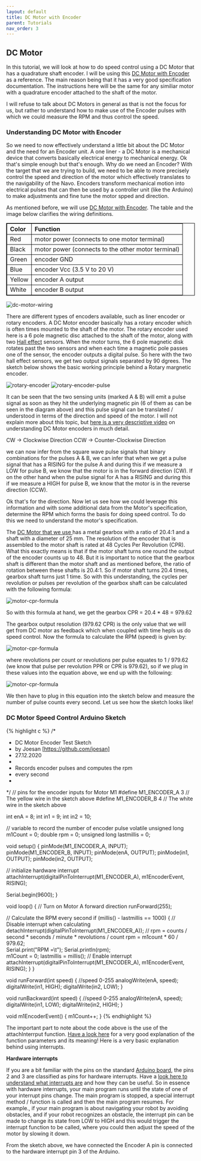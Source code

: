 ```yaml
---
layout: default
title: DC Motor with Encoder
parent: Tutorials
nav_order: 3
---
```


## DC Motor

In this tutorial, we will look at how to do speed control using a DC Motor that has a quadrature shaft encoder. I will be using this <a href="https://www.pololu.com/product/4843" target="_blank">DC Motor with Encoder</a> as a reference. The main reason being that it has a very good specification documentation. The instructions here will be the same for any similiar motor with a quadrature encoder attached to the shaft of the motor.

I will refuse to talk about DC Motors in general as that is not the focus for us, but rather to understand how to make use of the Encoder pulses with which we could measure the RPM and thus control the speed.

### Understanding DC Motor with Encoder

So we need to now effectively understand a little bit about the DC Motor and the need for an Encoder unit. A one liner - a DC Motor is a mechanical device that converts basically electrical energy to mechanical energy. Ok that's simple enough but that's enough. Why do we need an Encoder? With the target that we are trying to build, we need to be able to more precisely control the speed and direction of the motor which effectively translates to the navigability of the Navo. Encoders transform mechanical motion into electrical pulses that can then be used by a controller unit (like the Arduino) to make adjustments and fine tune the motor spped and direction. 

As mentioned before, we will use <a href="https://www.pololu.com/product/4843" target="_blank">DC Motor with Encoder</a>. The table and the image below clarifies the wiring definitions.

<table style="width:100%; border: 1px solid black;">
  <tr>
    <th align="left" style="border: 1px solid black;">Color</th>
    <th align="left" style="border: 1px solid black;">Function</th> 
  </tr>
  <tr>
    <td style="border: 1px solid black;">Red</td>
    <td style="border: 1px solid black;">motor power (connects to one motor terminal)</td>
  </tr>
   <tr>
    <td style="border: 1px solid black;">Black</td>
    <td style="border: 1px solid black;">motor power (connects to the other motor terminal)</td>
  </tr>
   <tr>
    <td style="border: 1px solid black;">Green</td>
    <td style="border: 1px solid black;">encoder GND</td>
  </tr>
   <tr>
    <td style="border: 1px solid black;">Blue</td>
    <td style="border: 1px solid black;">encoder Vcc (3.5 V to 20 V)</td>
  </tr>
   <tr>
    <td style="border: 1px solid black;">Yellow</td>
    <td style="border: 1px solid black;">encoder A output</td>
  </tr>
   <tr>
    <td style="border: 1px solid black;">White</td>
    <td style="border: 1px solid black;">encoder B output</td>
  </tr>
</table> 

![dc-motor-wiring](../assets/images/motor/dc-motor-wiring-pololu-25d.png)

There are different types of encoders available, such as liner encoder or rotary encoders. A DC Motor encoder basically has a rotary encoder which is often times mounted to the shaft of the motor. The rotary encoder used here is a 6 pole magnetic disc attached to the shaft of the motor, along with two <a href="https://en.wikipedia.org/wiki/Hall_effect" target="_blank">Hall effect</a> sensors. When the motor turns, the 6 pole magnetic disk rotates past the two sensors and when each time a magnetic pole passes one of the sensor, the encoder outputs a digital pulse. So here with the two hall effect sensors, we get two output signals separated by 90 dgrees. The sketch below shows the basic working principle behind a Rotary margnetic encoder. 

![rotary-encoder](../assets/images/motor/encoder.jpg)
![rotary-encoder-pulse](../assets/images/motor/square-wave.png)

It can be seen that the two sensing units (marked A & B) will emit a pulse signal as soon as they hit the underlying magnetic pin (6 of them as can be seen in the diagram above) and this pulse signal can be translated / understood in terms of the direction and speed of the motor. I will not explain more about this topic, but <a href="https://www.youtube.com/watch?v=dMBrR4gDi3s" target="_blank">here is a very descriptive video</a> on understanding DC Motor encoders in much detail.

CW  -> Clockwise Direction
CCW -> Counter-Clockwise Direction

we can now infer from the square wave pulse signals that binary combinations for the pulses A & B, we can infer that when we get a pulse signal that has a RISING for the pulse A and during this if we measure a LOW for pulse B, we know that the motor is in the forward direction (CW). If on the other hand when the pulse signal for A has a RISING and during this if we measure a HIGH for pulse B, we know that the motor is in the reverse direction (CCW).

Ok that's for the direction. Now let us see how we could leverage this information and with some additional data from the Motor's specification, determine the RPM which forms the basis for doing speed control. To do this we need to understand the motor's specification.

The <a href="https://www.pololu.com/product/4843" target="_blank"> DC Motor that we use </a> has a metal gearbox with a ratio of 20.4:1 and a shaft with a diameter of 25 mm. The resolution of the encoder that is assembled to the motor shaft is rated at 48 Cycles Per Revolution (CPR). What this exactly means is that if the motor shaft turns one round the output of the encoder counts up to 48. But it is important to notice that the gearbox shaft is different than the motor shaft and as mentioned before, the ratio of rotation between these shafts is 20.4:1. So if motor shaft turns 20.4 times, gearbox shaft turns just 1 time. So with this understanding, the cycles per revolution or pulses per revolution of the gearbox shaft can be calculated with the following formula:

![motor-cpr-formula](../assets/images/motor/motor-cpr-formula.png)

So with this formula at hand, we get the gearbox CPR = 20.4 * 48 = 979.62

The gearbox output resolution (979.62 CPR) is the only value that we will get from DC motor as feedback which when coupled with time hepls us do speed control. Now the formula to calculate the RPM (speed) is given by:

![motor-cpr-formula](../assets/images/motor/dc-motor-rpm-formula-1.png)

where revolutions per count or revolutions per pulse equates to 1 / 979.62 (we know that pulse per revolution PPR or CPR is 979.62), so if we plug in these values into the equation above, we end up with the following:

![motor-cpr-formula](../assets/images/motor/dc-motor-rpm-formula-2.png)

We then have to plug in this equation into the sketch below and measure the number of pulse counts every second. Let us see how the sketch looks like!

### DC Motor Speed Control Arduino Sketch

{% highlight c %}
/*
 * DC Motor Encoder Test Sketch
 * by Joesan [https://github.com/joesan]
 * 27.12.2020
 *
 * Records encoder pulses and computes the rpm
 * every second
 *
 */
// pins for the encoder inputs for Motor M1
#define M1_ENCODER_A 3 // The yellow wire in the sketch above
#define M1_ENCODER_B 4 // The white wire in the sketch above

int enA = 8;
int in1 = 9;
int in2 = 10;

// variable to record the number of encoder pulse
volatile unsigned long m1Count = 0;
double rpm = 0;
unsigned long lastmillis = 0;

void setup() {
  pinMode(M1_ENCODER_A, INPUT);
  pinMode(M1_ENCODER_B, INPUT);
  pinMode(enA, OUTPUT);
  pinMode(in1, OUTPUT);
  pinMode(in2, OUTPUT);
  
  // initialize hardware interrupt
  attachInterrupt(digitalPinToInterrupt(M1_ENCODER_A), m1EncoderEvent, RISING);
  
  Serial.begin(9600);
}

void loop() {
  // Turn on Motor A forward direction
  runForward(255);

  // Calculate the RPM every second
  if (millis() - lastmillis == 1000) {
    // Disable interrupt when calculating
    detachInterrupt(digitalPinToInterrupt(M1_ENCODER_A));
    // rpm = counts / second * seconds / minute * revolutions / count
    rpm = m1count * 60 / 979.62;      
    Serial.print("RPM =\t");
    Serial.println(rpm);  
    m1Count = 0;
    lastmillis = millis();
    // Enable interrupt
    attachInterrupt(digitalPinToInterrupt(M1_ENCODER_A), m1EncoderEvent, RISING);
  }
}

void runForward(int speed) { //speed 0-255
  analogWrite(enA, speed);
  digitalWrite(in1, HIGH);
  digitalWrite(in2, LOW);
}

void runBackward(int speed) { //speed 0-255
  analogWrite(enA, speed);
  digitalWrite(in1, LOW);
  digitalWrite(in2, HIGH);
}

void m1EncoderEvent() {
  m1Count++;
}
{% endhighlight %}

The important part to note about the code above is the use of the attachInterrput function. <a href="https://www.allaboutcircuits.com/technical-articles/using-interrupts-on-arduino/" target="_blank">Have a look here</a> for a very good explanation of the function parameters and its meaning! Here is a very basic explanation behind using interrupts.

**Hardware interrupts**

If you are a bit familiar with the pins on the standard <a href="https://www.arduino.cc/en/reference/board" target="_blank">Arduino board</a>, the pins 2 and 3 are classified as pins for hardware interrupts. Have a <a href="https://playground.arduino.cc/Code/Interrupts/" target="_blank">look here to understand what interrupts are</a> and how they can be useful. So in essence with hardware interrupts, your main program runs until the state of one of your interrupt pins change. The main program is stopped, a special interrupt method / function is called and then the main program resumes. For example., if your main program is about navigating your robot by avoiding obstacles, and if your robot recognizes an obstacle, the interrupt pin can be made to change its state from LOW to HIGH and this would trigger the interrupt function to be called, where you could then adjust the speed of the motor by slowing it down.

From the sketch above, we have connected the Encoder A pin is connected to the hardware interrupt pin 3 of the Arduino.